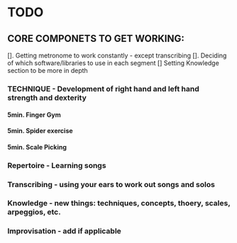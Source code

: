 # TODO

## CORE COMPONETS TO GET WORKING:
[]. Getting metronome to work constantly - except transcribing
[]. Deciding of which software/libraries to use in each segment
[] Setting Knowledge section to be more in depth
### TECHNIQUE - Development of right hand and left hand strength and dexterity

#### 5min. Finger Gym

#### 5min. Spider exercise

#### 5min. Scale Picking

### Repertoire - Learning songs

### Transcribing - using your ears to work out songs and solos

### Knowledge - new things: techniques, concepts, thoery, scales, arpeggios, etc.

### Improvisation - add if applicable

